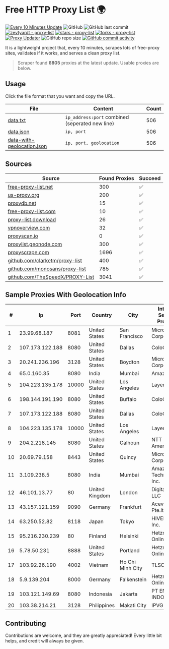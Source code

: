 
# Free HTTP Proxy List 🌍

[![Every 10 Minutes Update](https://github.com/mertguvencli/http-proxy-list/actions/workflows/main.yml/badge.svg?branch=main)](https://github.com/mertguvencli/http-proxy-list/actions/workflows/main.yml)
![GitHub](https://img.shields.io/github/license/mertguvencli/http-proxy-list)
![GitHub last commit](https://img.shields.io/github/last-commit/mertguvencli/http-proxy-list)
[![zevtyardt - proxy-list](https://img.shields.io/static/v1?label=zevtyardt&message=proxy-list&color=blue&logo=github)](https://github.com/zevtyardt/proxy-list "Go to GitHub repo")
[![stars - proxy-list](https://img.shields.io/github/stars/zevtyardt/proxy-list?style=social)](https://github.com/zevtyardt/proxy-list)
[![forks - proxy-list](https://img.shields.io/github/forks/zevtyardt/proxy-list?style=social)](https://github.com/zevtyardt/proxy-list)
[![Proxy Updater](https://github.com/zevtyardt/proxy-list/workflows/Proxy%20Updater/badge.svg)](https://github.com/zevtyardt/proxy-list/actions?query=workflow:"Proxy+Updater")
![GitHub repo size](https://img.shields.io/github/repo-size/zevtyardt/proxy-list)
[![GitHub commit activity](https://img.shields.io/github/commit-activity/m/zevtyardt/proxy-list?logo=commits)](https://github.com/zevtyardt/proxy-list/commits/main)

It is a lightweight project that, every 10 minutes, scrapes lots of free-proxy sites, validates if it works, and serves a clean proxy list.

> Scraper found **6805** proxies at the latest update. Usable proxies are below.

## Usage

Click the file format that you want and copy the URL.

|File|Content|Count|
|----|-------|-----|
|[data.txt](https://raw.githubusercontent.com/mertguvencli/http-proxy-list/main/proxy-list/data.txt)|`ip_address:port` combined (seperated new line)|506|
|[data.json](https://raw.githubusercontent.com/mertguvencli/http-proxy-list/main/proxy-list/data.json)|`ip, port`|506|
|[data-with-geolocation.json](https://raw.githubusercontent.com/mertguvencli/http-proxy-list/main/proxy-list/data-with-geolocation.json)|`ip, port, geolocation`|506|

## Sources

|Source|Found Proxies|Succeed|
|------|-------------|-------|
|[free-proxy-list.net](https://free-proxy-list.net)|300|✅|
|[us-proxy.org](https://www.us-proxy.org)|200|✅|
|[proxydb.net](http://proxydb.net)|15|✅|
|[free-proxy-list.com](https://free-proxy-list.com/?page=&port=&type%5B%5D=http&type%5B%5D=https&up_time=0&search=Search)|10|✅|
|[proxy-list.download](https://www.proxy-list.download/HTTP)|26|✅|
|[vpnoverview.com](https://vpnoverview.com/privacy/anonymous-browsing/free-proxy-servers)|32|✅|
|[proxyscan.io](https://www.proxyscan.io)|0|✅|
|[proxylist.geonode.com](https://proxylist.geonode.com/api/proxy-list?limit=300&page=1&sort_by=lastChecked&sort_type=desc&protocols=http,https)|300|✅|
|[proxyscrape.com](https://api.proxyscrape.com/v2/?request=displayproxies&protocol=http&timeout=10000&country=all&ssl=all&anonymity=all)|1696|✅|
|[github.com/clarketm/proxy-list](https://raw.githubusercontent.com/clarketm/proxy-list/master/proxy-list-raw.txt)|400|✅|
|[github.com/monosans/proxy-list](https://raw.githubusercontent.com/monosans/proxy-list/main/proxies/http.txt)|785|✅|
|[github.com/TheSpeedX/PROXY-List](https://raw.githubusercontent.com/TheSpeedX/PROXY-List/master/http.txt)|3041|✅|


## Sample Proxies With Geolocation Info

|#|Ip|Port|Country|City|Internet Service Provider|
|-|--|----|-------|----|-------------------------|
|1|23.99.68.187|8081|United States|San Francisco|Microsoft Corporation|
|2|107.173.122.188|8080|United States|Dallas|ColoCrossing|
|3|20.241.236.196|3128|United States|Boydton|Microsoft Corporation|
|4|65.0.160.35|8080|India|Mumbai|Amazon.com|
|5|104.223.135.178|10000|United States|Los Angeles|LayerHost|
|6|198.144.191.190|8080|United States|Buffalo|ColoCrossing|
|7|107.173.122.188|8080|United States|Dallas|ColoCrossing|
|8|104.223.135.178|10000|United States|Los Angeles|LayerHost|
|9|204.2.218.145|8080|United States|Calhoun|NTT America, Inc.|
|10|20.69.79.158|8443|United States|Quincy|Microsoft Corporation|
|11|3.109.238.5|8080|India|Mumbai|Amazon Technologies Inc.|
|12|46.101.13.77|80|United Kingdom|London|DigitalOcean, LLC|
|13|43.157.121.159|9090|Germany|Frankfurt|Aceville Pte.ltd|
|14|63.250.52.82|8118|Japan|Tokyo|HIVELOCITY, Inc.|
|15|95.216.230.239|80|Finland|Helsinki|Hetzner Online GmbH|
|16|5.78.50.231|8888|United States|Portland|Hetzner Online GmbH|
|17|103.92.26.190|4002|Vietnam|Ho Chi Minh City|TLSOFT|
|18|5.9.139.204|8000|Germany|Falkenstein|Hetzner Online GmbH|
|19|103.121.149.69|8080|Indonesia|Jakarta|PT EMERIO INDONESIA|
|20|103.38.214.21|3128|Philippines|Makati City|IPVG|



## Contributing

Contributions are welcome, and they are greatly appreciated! Every
little bit helps, and credit will always be given.

